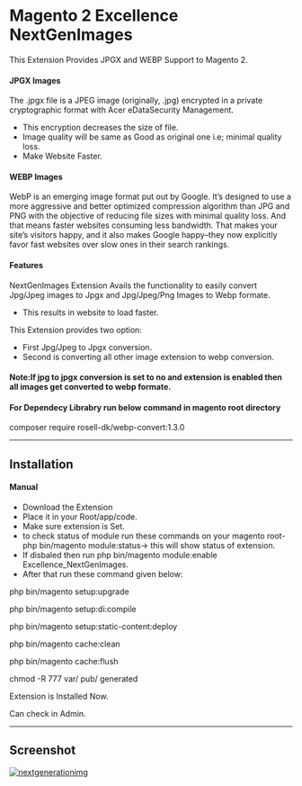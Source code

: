 # Magento 2 Excellence NextGenImages
This Extension Provides JPGX and WEBP Support to Magento 2.

#### JPGX Images
The .jpgx file is a JPEG image (originally, .jpg) encrypted in a private cryptographic format with Acer eDataSecurity Management.
- This encryption decreases the size of file.
- Image quality will be same as Good as original one i.e; minimal quality loss.
- Make Website Faster.

#### WEBP Images

WebP is an emerging image format put out by Google. It’s designed to use a more aggressive and better optimized compression algorithm than JPG and PNG with the objective of reducing file sizes with minimal quality loss. And that means faster websites consuming less bandwidth. That makes your site’s visitors happy, and it also makes Google happy–they now explicitly favor fast websites over slow ones in their search rankings.

#### Features
NextGenImages Extension Avails the functionality to easily convert Jpg/Jpeg images to Jpgx and Jpg/Jpeg/Png Images to Webp formate.
- This results in website to load faster.

This Extension provides two option:
- First Jpg/Jpeg to Jpgx conversion.
- Second is converting all other image extension to webp conversion.
#### Note:If jpg to jpgx conversion is set to no and extension is enabled then all images get converted to webp formate.  

#### For Dependecy Librabry run below command in magento root directory
composer require rosell-dk/webp-convert:1.3.0

___________________________________________________________________________________________________

## Installation
#### Manual
- Download the Extension
- Place it in your Root/app/code.
- Make sure extension is Set.
- to check status of module run these commands on your magento root-
php bin/magento module:status-> this will show status of extension.
- If disbaled then run php bin/magento module:enable Excellence_NextGenImages.
- After that run these command given below:

php bin/magento setup:upgrade

php bin/magento setup:di:compile

php bin/magento setup:static-content:deploy

php bin/magento cache:clean

php bin/magento cache:flush

chmod -R 777 var/ pub/ generated

Extension is Installed Now.

Can check in Admin. 
___________________________________________________________________________________________________

## Screenshot

<a href="https://ibb.co/NnDGpRQ"><img src="https://i.ibb.co/1Jy4Kch/nextgenerationimg.png" alt="nextgenerationimg" border="0"></a>
